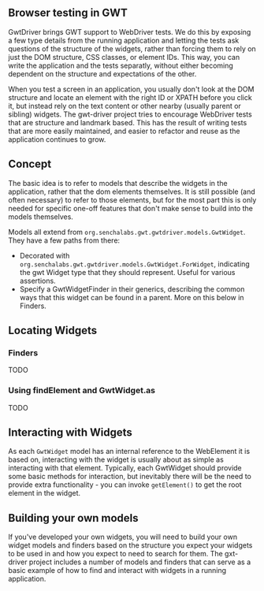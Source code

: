 ## Browser testing in GWT

GwtDriver brings GWT support to WebDriver tests. We do this by exposing a few type details from the running application
and letting the tests ask questions of the structure of the widgets, rather than forcing them to rely on just the DOM
structure, CSS classes, or element IDs. This way, you can write the application and the tests separatly, without either
becoming dependent on the structure and expectations of the other.

When you test a screen in an application, you usually don't look at the DOM structure and locate an element with the
right ID or XPATH before you click it, but instead rely on the text content or other nearby (usually parent or sibling)
widgets. The gwt-driver project tries to encourage WebDriver tests that are structure and landmark based. This has the
result of writing tests that are more easily maintained, and easier to refactor and reuse as the application continues
to grow.

## Concept

The basic idea is to refer to models that describe the widgets in the application, rather that the dom elements
themselves. It is still possible (and often necessary) to refer to those elements, but for the most part this is only
needed for specific one-off features that don't make sense to build into the models themselves.

Models all extend from `org.senchalabs.gwt.gwtdriver.models.GwtWidget`. They have a few paths from there:

 * Decorated with `org.senchalabs.gwt.gwtdriver.models.GwtWidget.ForWidget`, indicating the gwt Widget type that they
 should represent. Useful for various assertions.
 * Specify a GwtWidgetFinder in their generics, describing the common ways that this widget can be found in a parent.
 More on this below in Finders.

## Locating Widgets

### Finders
TODO

### Using findElement and GwtWidget.as
TODO

## Interacting with Widgets
As each `GwtWidget` model has an internal reference to the WebElement it is based on, interacting with the widget is
usually about as simple as interacting with that element. Typically, each GwtWidget should provide some basic methods
for interaction, but inevitably there will be the need to provide extra functionality - you can invoke `getElement()`
to get the root element in the widget.

## Building your own models

If you've developed your own widgets, you will need to build your own widget models and finders based on the structure
you expect your widgets to be used in and how you expect to need to search for them. The gxt-driver project includes
a number of models and finders that can serve as a basic example of how to find and interact with widgets in a running
application.